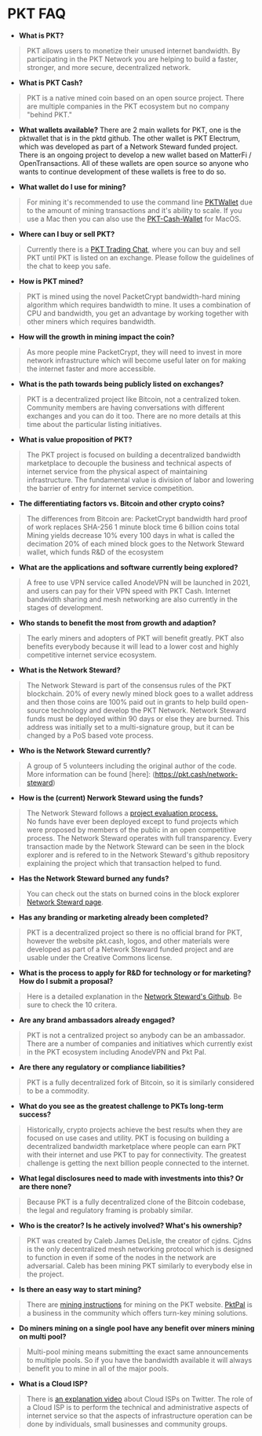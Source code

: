 # PKT FAQ

+ **What is PKT?**	
> PKT allows users to monetize their unused internet bandwidth. By participating in the PKT Network you are helping to build a faster, stronger, and more secure, decentralized network.
																								
+ **What is PKT Cash?** 	
> PKT is a native mined coin based on an open source project. There are multiple companies in the PKT ecosystem but no company "behind PKT."

+ **What wallets available?**
There are 2 main wallets for PKT, one is the pktwallet that is in the pktd github. The other wallet is PKT Electrum, which was developed as part of a Network Steward funded project. There is an ongoing project to develop a new wallet based on MatterFi / OpenTransactions. All of these wallets are open source so anyone who wants to continue development of these wallets is free to do so.

+ **What wallet do I use for mining?**	
> For mining it's recommended to use the command line [PKTWallet](https://docs.pkt.cash/en/latest/pktd/pktwallet/) due to the amount of mining transactions and it's ability to scale. If you use a Mac then you can also use the [PKT-Cash-Wallet](https://github.com/artrepreneur/PKT-Cash-Wallet/releases) for MacOS.

+ **Where can I buy or sell PKT?**	
>Currently there is a [PKT Trading Chat](https://t.me/joinchat/VTzmffhbXP0mrd9-), where you can buy and sell PKT until PKT is listed on an exchange. Please follow the guidelines of the chat to keep you safe. 

+ **How is PKT mined?**	
>PKT is mined using the novel PacketCrypt bandwidth-hard mining algorithm which requires bandwidth to mine. It uses a combination of CPU and bandwidth, you get an advantage by working together with other miners which requires bandwidth.

+ **How will the growth in mining impact the coin?**	
>As more people mine PacketCrypt, they will need to invest in more network infrastructure which will become useful later on for making the internet faster and more accessible.

+ **What is the path towards being publicly listed on exchanges?**
> PKT is a decentralized project like Bitcoin, not a centralized token. Community members are having conversations with different exchanges and you can do it too. There are no more details at this time about the particular listing initiatives.

+ **What is value proposition of PKT?**	
> The PKT project is focused on building a decentralized bandwidth marketplace to decouple the business and technical aspects of internet service from the physical aspect of maintaining infrastructure. The fundamental value is division of labor and lowering the barrier of entry for internet service competition.

+ **The differentiating factors vs. Bitcoin and other crypto coins?**	
> The differences from Bitcoin are: 
PacketCrypt bandwidth hard proof of work replaces SHA-256
1 minute block time
6 billion coins total
Mining yields decrease 10% every 100 days in what is called the decimation
20% of each mined block goes to the Network Steward wallet, which funds R&D of the ecosystem
  
+ **What are the applications and software currently being explored?**	
> A free to use VPN service called AnodeVPN will be launched in 2021, and users can pay for their VPN speed with PKT Cash. Internet bandwidth sharing and mesh networking are also currently in the stages of development. 
																								
+ **Who stands to benefit the most from growth and adaption?**	
> The early miners and adopters of PKT will benefit greatly. PKT also benefits everybody because it will lead to a lower cost and highly competitive internet service ecosystem. 
																						
+ **What is the Network Steward?**
> The Network Steward is part of the consensus rules of the PKT blockchain. 20% of every newly mined block goes to a wallet address and then those coins are 100% paid out in grants to help build open-source technology and develop the PKT Network. Network Steward funds must be deployed within 90 days or else they are  burned. This address was initially set to a multi-signature group, but it can be changed by a PoS based vote process.

+ **Who is the Network Steward currently?**	
>A group of 5 volunteers including the original author of the code.	More information can be found [here]: (https://pkt.cash/network-steward)
																					
+ **How is the (current) Nerwork Steward using the funds?**	
> The Network Steward follows a [project evaluation process.](https://github.com/pkt-cash/ns-projects/)  
No funds have ever been deployed except to fund projects which were proposed by members of the public in an open competitive process. The Network Steward operates with full transparency. Every transaction made by the Network Steward can be seen in the block explorer and is refered to in the Network Steward's github repository explaining the project which that transaction helped to fund.	

+ **Has the Network Steward burned any funds?**	
>You can check out the stats on burned coins in the block explorer [Network Steward page](https://explorer.pkt.cash/address/pkt1q6hqsqhqdgqfd8t3xwgceulu7k9d9w5t2amath0qxyfjlvl3s3u4sjza2g2).

+ **Has any branding or marketing already been completed?**
>PKT is a decentralized project so there is no official brand for PKT, however the website pkt.cash, logos, and other materials were developed as part of a Network Steward funded project and are usable under the Creative Commons license.

+ **What is the process to apply for R&D for technology or for marketing? How do I submit a proposal?**
> Here is a detailed explanation in the [Network Steward's Github](https://github.com/pkt-cash/ns-projects/). Be sure to check the 10 critera.

+ **Are any brand ambassadors already engaged?**
> PKT is not a centralized project so anybody can be an ambassador. There are a number of companies and initiatives which currently exist in the PKT ecosystem including AnodeVPN and Pkt Pal.
																					
+ **Are there any regulatory or compliance liabilities?**
> PKT is a fully decentralized fork of Bitcoin, so it is similarly considered to be a commodity.		
																						
+ **What do you see as the greatest challenge to PKTs long-term success?**
> Historically, crypto projects achieve the best results when they are focused on use cases and utility. PKT is focusing on building a decentralized bandwidth marketplace where people can earn PKT with their internet and use PKT to pay for connectivity. The greatest challenge is getting the next billion people connected to the internet.

+ **What legal disclosures need to made with investments into this? Or are there none?**
> Because PKT is a fully decentralized clone of the Bitcoin codebase, the legal and regulatory framing is probably similar.

+ **Who is the creator? Is he actively involved? What's his ownership?**
> PKT was created by Caleb James DeLisle, the creator of cjdns. Cjdns is the only decentralized mesh networking protocol which is designed to function in even if some of the nodes in the network are adversarial. Caleb has been mining PKT similarly to everybody else in the project.
 																							
+ **Is there an easy way to start mining?**
> There are [mining instructions](https://docs.pkt.cash/en/latest/mining/) for mining on the PKT website. [PktPal](https://pktpal.com/) is a business in the community which offers turn-key mining solutions.

+ **Do  miners mining on a single pool have any benefit over miners mining on multi pool?**
> Multi-pool mining means submitting the exact same announcements to multiple pools. So if you have the bandwidth available it will always benefit you to mine in all of the major pools.
																								
+ **What is a Cloud ISP?**
> There is [an explanation video](https://twitter.com/pkt_cash/status/1374050101094617091?s=21) about Cloud ISPs on Twitter. The role of a Cloud ISP is to perform the technical and administrative aspects of internet service so that the aspects of infrastructure operation can be done by individuals, small businesses and community groups.
